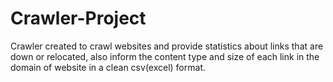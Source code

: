# Crawler-Project
Crawler created to crawl websites and provide statistics about links that are down or relocated, also inform the content type and size of each link in the domain of website in a clean csv(excel) format.
